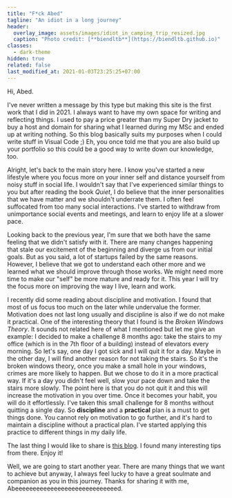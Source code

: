 ```yaml
---
title: "F*ck Abed"
tagline: "An idiot in a long journey"
header:
  overlay_image: assets/images/idiot_in_camping_trip_resized.jpg
  caption: "Photo credit: [**biendltb**](https://biendltb.github.io)"
classes:
  - dark-theme
hidden: true
related: false
last_modified_at: 2021-01-03T23:25:25+07:00
---
```


Hi, Abed.

I've never written a message by this type but making this site is the first work that I did in 2021. I always want to have my own space for writing and reflecting things. I used to pay a price greater than my Super Dry jacket to buy a host and domain for sharing what I learned during my MSc and ended up at writing nothing. So this blog basically suits my purposes when I could write stuff in Visual Code ;) Eh, you once told me that you are also build up your portfolio so this could be a good way to write down our knowledge, too.

Alright, let's back to the main story here. I know you've started a new lifestyle where you focus more on your inner self and distance yourself from noisy stuff in social life. I wouldn't say that I've experienced similar things to you but after reading the book _Quiet_, I do believe that the inner personalities that we have matter and we shouldn't underrate them. I often feel suffocated from too many social interactions. I've started to withdraw from unimportance social events and meetings, and learn to enjoy life at a slower pace.

Looking back to the previous year, I'm sure that we both have the same feeling that we didn't satisfy with it. There are many changes happening that stale our excitement of the beginning and diverge us from our initial goals. But as you said, a lot of startups failed by the same reasons. However, I believe that we got to understand each other more and we learned what we should improve through those works. We might need more time to make our "self" be more mature and ready for it. This year I will try the focus more on improving the way I live, learn and work.

I recently did some reading about discipline and motivation. I found that most of us focus too much on the later while undervalue the former. Motivation does not last long usually and discipline is also if we do not make it practical. One of the interesting theory that I found is the _Broken Windows Theory_. It sounds not related here of what I mentioned but let me give an example: I decided to make a challenge 8 months ago: take the stairs to my office (which is in the 7th floor of a building) instead of elevators every morning. So let's say, one day I got sick and I will quit it for a day. Maybe in the other day, I will find another reason for not taking the stairs. So it's the broken windows theory, once you make a small hole in your windows, crimes are more likely to happen. But we chose to do it in a more practical way. If it's a day you didn't feel well, slow your pace down and take the stairs more slowly. The point here is that you do not quit it and this will increase the motivation in you over time. Once it becomes your habit, you will do it effortlessly. I've taken this small challenge for 8 months without quitting a single day. So **discipline** and a **practical** plan is a must to get things done. You cannot rely on motivation to go further, and it's hard to maintain a discipline without a practical plan. I've started applying this practice to different things in my daily life.

The last thing I would like to share is [this blog](https://www.lesswrong.com/posts/7hFeMWC6Y5eaSixbD/100-tips-for-a-better-life). I found many interesting tips from there. Enjoy it!

Well, we are going to start another year. There are many things that we want to achieve but anyway, I always feel lucky to have a great soulmate and companion as you in this journey. Thanks for sharing it with me, Abeeeeeeeeeeeeeeeeeeeeeeeeeeeeed.